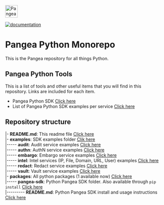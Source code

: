 <a href="https://pangea.cloud?utm_source=github&utm_medium=python-sdk" target="_blank" rel="noopener noreferrer">
  <img src="https://pangea-marketing.s3.us-west-2.amazonaws.com/pangea-color.svg" alt="Pangea Logo" height="40" />
</a>

<br />

[![documentation](https://img.shields.io/badge/documentation-pangea-blue?style=for-the-badge&labelColor=551B76)](https://pangea.cloud/docs/sdk/python/)

# Pangea Python Monorepo

This is the Pangea repository for all things Python.

## Pangea Python Tools

This is a list of tools and other useful items that you will find in this repository. Links are included for each item.

- Pangea Python SDK [Click here](/packages/pangea-sdk)
- List of Pangea Python SDK examples per service [Click here](/examples)


## Repository structure

|- **README.md**: This readme file [Click here](/README.md)  
|- **examples**: SDK examples folder [Clik here](/examples)  
|----- **audit**: Audit service examples [Click here](/examples/audit)  
|----- **authn**: AuthN service examples [Click here](/examples/authn)  
|----- **embargo**: Embargo service examples [Click here](/examples/embargo)  
|----- **intel**: Intel services (IP, File, Domain, URL, User) examples [Click here](/examples/intel)  
|----- **redact**: Redact service examples [Click here](/examples/redact)  
|----- **vault**: Vault service examples [Click here](/examples/vault)  
|- **packages**: All python packages (1 available now) [Click here](/packages)  
|----- **pangea-sdk**: Python Pangea SDK folder. Also available through `pip install` [Click here](/packages/pangea-sdk)  
|--------- **README.md**: Python Pangea SDK install and usage instructions [Click here](/packages/pangea-sdk/README.md)  
